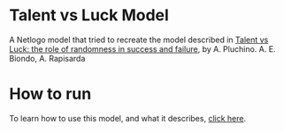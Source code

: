 # Talent vs Luck Model

A Netlogo model that tried to recreate the model described in [Talent vs Luck: the role of randomness in success and failure](<https://arxiv.org/abs/1802.07068>), by A. Pluchino. A. E. Biondo, A. Rapisarda

# How to run

To learn how to use this model, and what it describes, [click here](https://goo.gl/gDLYcn).
